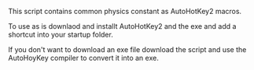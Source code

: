 This script contains common physics constant as AutoHotKey2 macros.

To use as is downlaod and installt AutoHotKey2 and the exe and add a shortcut into your startup folder. 

If you don't want to download an exe file download the script and use the AutoHoyKey compiler to convert it into an exe.
